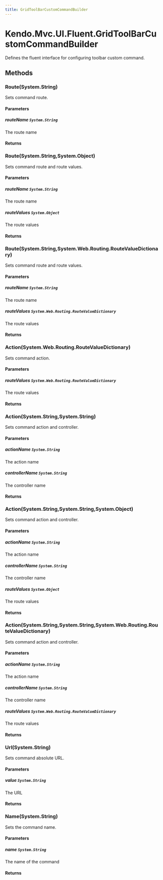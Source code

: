 ```yaml
---
title: GridToolBarCustomCommandBuilder
---
```


# Kendo.Mvc.UI.Fluent.GridToolBarCustomCommandBuilder
Defines the fluent interface for configuring toolbar custom command.




## Methods


### Route(System.String)
Sets command route.


#### Parameters

##### routeName `System.String`
The route name



#### Returns




### Route(System.String,System.Object)
Sets command route and route values.


#### Parameters

##### routeName `System.String`
The route name

##### routeValues `System.Object`
The route values



#### Returns




### Route(System.String,System.Web.Routing.RouteValueDictionary)
Sets command route and route values.


#### Parameters

##### routeName `System.String`
The route name

##### routeValues `System.Web.Routing.RouteValueDictionary`
The route values



#### Returns




### Action(System.Web.Routing.RouteValueDictionary)
Sets command action.


#### Parameters

##### routeValues `System.Web.Routing.RouteValueDictionary`
The route values



#### Returns




### Action(System.String,System.String)
Sets command action and controller.


#### Parameters

##### actionName `System.String`
The action name

##### controllerName `System.String`
The controller name



#### Returns




### Action(System.String,System.String,System.Object)
Sets command action and controller.


#### Parameters

##### actionName `System.String`
The action name

##### controllerName `System.String`
The controller name

##### routeValues `System.Object`
The route values



#### Returns




### Action(System.String,System.String,System.Web.Routing.RouteValueDictionary)
Sets command action and controller.


#### Parameters

##### actionName `System.String`
The action name

##### controllerName `System.String`
The controller name

##### routeValues `System.Web.Routing.RouteValueDictionary`
The route values



#### Returns




### Url(System.String)
Sets command absolute URL.


#### Parameters

##### value `System.String`
The URL



#### Returns




### Name(System.String)
Sets the command name.


#### Parameters

##### name `System.String`
The name of the command



#### Returns





